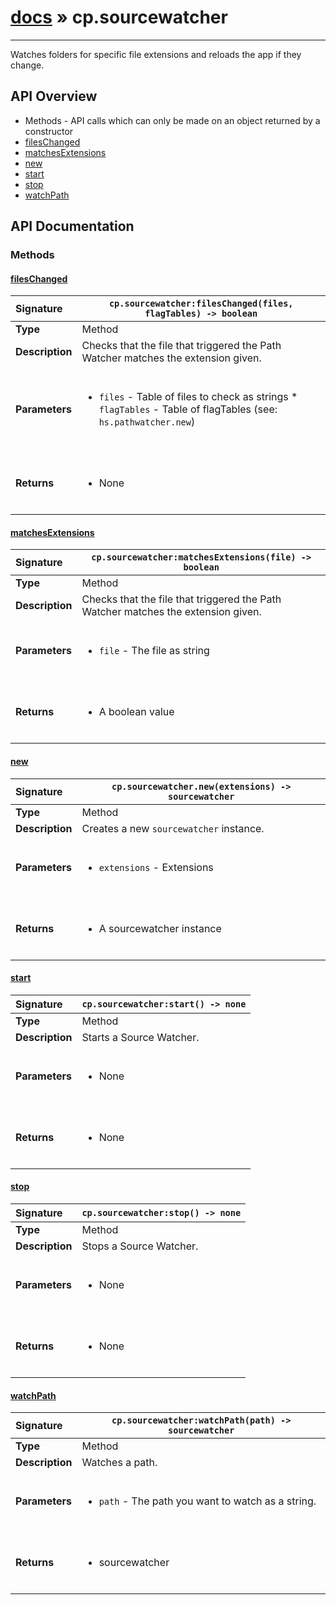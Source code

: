 # [docs](index.md) » cp.sourcewatcher
---

Watches folders for specific file extensions and reloads the app if they change.

## API Overview
* Methods - API calls which can only be made on an object returned by a constructor
 * [filesChanged](#fileschanged)
 * [matchesExtensions](#matchesextensions)
 * [new](#new)
 * [start](#start)
 * [stop](#stop)
 * [watchPath](#watchpath)

## API Documentation

### Methods

#### [filesChanged](#fileschanged)
| <span style="float: left;">**Signature**</span> | <span style="float: left;">`cp.sourcewatcher:filesChanged(files, flagTables) -> boolean` </span>                                                          |
| -----------------------------------------------------|---------------------------------------------------------------------------------------------------------|
| **Type**                                             | Method                                                                                         |
| **Description**                                      | Checks that the file that triggered the Path Watcher matches the extension given.                                                                                         |
| **Parameters**                                       | <ul><br /><li><code>files</code>      - Table of files to check as strings * <code>flagTables</code> - Table of flagTables (see: <code>hs.pathwatcher.new</code>)</li><br /></ul>                                        |
| **Returns**                                          | <ul><br /><li>None</li><br /></ul>                                           |

#### [matchesExtensions](#matchesextensions)
| <span style="float: left;">**Signature**</span> | <span style="float: left;">`cp.sourcewatcher:matchesExtensions(file) -> boolean` </span>                                                          |
| -----------------------------------------------------|---------------------------------------------------------------------------------------------------------|
| **Type**                                             | Method                                                                                         |
| **Description**                                      | Checks that the file that triggered the Path Watcher matches the extension given.                                                                                         |
| **Parameters**                                       | <ul><br /><li><code>file</code>       - The file as string</li><br /></ul>                                        |
| **Returns**                                          | <ul><br /><li>A boolean value</li><br /></ul>                                           |

#### [new](#new)
| <span style="float: left;">**Signature**</span> | <span style="float: left;">`cp.sourcewatcher.new(extensions) -> sourcewatcher` </span>                                                          |
| -----------------------------------------------------|---------------------------------------------------------------------------------------------------------|
| **Type**                                             | Method                                                                                         |
| **Description**                                      | Creates a new `sourcewatcher` instance.                                                                                         |
| **Parameters**                                       | <ul><br /><li><code>extensions</code>     - Extensions</li><br /></ul>                                        |
| **Returns**                                          | <ul><br /><li>A sourcewatcher instance</li><br /></ul>                                           |

#### [start](#start)
| <span style="float: left;">**Signature**</span> | <span style="float: left;">`cp.sourcewatcher:start() -> none` </span>                                                          |
| -----------------------------------------------------|---------------------------------------------------------------------------------------------------------|
| **Type**                                             | Method                                                                                         |
| **Description**                                      | Starts a Source Watcher.                                                                                         |
| **Parameters**                                       | <ul><br /><li>None</li><br /></ul>                                        |
| **Returns**                                          | <ul><br /><li>None</li><br /></ul>                                           |

#### [stop](#stop)
| <span style="float: left;">**Signature**</span> | <span style="float: left;">`cp.sourcewatcher:stop() -> none` </span>                                                          |
| -----------------------------------------------------|---------------------------------------------------------------------------------------------------------|
| **Type**                                             | Method                                                                                         |
| **Description**                                      | Stops a Source Watcher.                                                                                         |
| **Parameters**                                       | <ul><br /><li>None</li><br /></ul>                                        |
| **Returns**                                          | <ul><br /><li>None</li><br /></ul>                                           |

#### [watchPath](#watchpath)
| <span style="float: left;">**Signature**</span> | <span style="float: left;">`cp.sourcewatcher:watchPath(path) -> sourcewatcher` </span>                                                          |
| -----------------------------------------------------|---------------------------------------------------------------------------------------------------------|
| **Type**                                             | Method                                                                                         |
| **Description**                                      | Watches a path.                                                                                         |
| **Parameters**                                       | <ul><br /><li><code>path</code>       - The path you want to watch as a string.</li><br /></ul>                                        |
| **Returns**                                          | <ul><br /><li>sourcewatcher</li><br /></ul>                                           |

